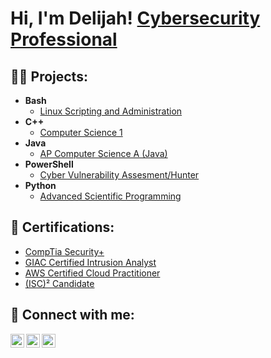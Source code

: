 <h1>Hi, I'm Delijah! <a href="https://www.linkedin.com/in/delijahjoseph">Cybersecurity Professional</a>

<h2>👨‍💻 Projects:</h2>

- <b>Bash</b>
  - [Linux Scripting and Administration]()
- <b>C++</b>
  - [Computer Science 1](https://github.com/DelijahJ/ComputerScience_1)
- <b>Java</b>
  - [AP Computer Science A (Java)]()
- <b>PowerShell</b>
  - [Cyber Vulnerability Assesment/Hunter](https://github.com/DelijahJ/Powershell)
- <b>Python</b>
  - [Advanced Scientific Programming]()
  
<h2>📃 Certifications:</h2>

  - [CompTia Security+](https://www.credly.com/badges/857fadeb-b93a-4f0a-9327-b4c477a28059/public_url)
  - [GIAC Certified Intrusion Analyst](https://www.credly.com/badges/9faf8d9f-ac26-4d73-bd0f-8f8547249972/public_url)
  - [AWS Certified Cloud Practitioner](https://www.credly.com/badges/1cda7ef6-75e5-4dc6-ae63-f4be02a9f08d/public_url)
  - [(ISC)² Candidate](https://www.credly.com/badges/d95acf8a-6a7a-4915-884a-f9bbdbdd7d28/public_url)
  
<h2> 🤳 Connect with me:</h2>

[<img align="left" alt="DelijahJoseph | Twitter" width="22px" src="https://cdn.jsdelivr.net/npm/simple-icons@v3/icons/twitter.svg" />][twitter]
[<img align="left" alt="DelijahJoseph | LinkedIn" width="22px" src="https://cdn.jsdelivr.net/npm/simple-icons@v3/icons/linkedin.svg" />][linkedin]
[<img align="left" alt="DelijahJoseph | Instagram" width="22px" src="https://cdn.jsdelivr.net/npm/simple-icons@v3/icons/instagram.svg" />][instagram]

[twitter]: https://https://twitter.com/DelijahJoseph
[instagram]: https://https://www.instagram.com/delijah1/
[linkedin]: https://www.linkedin.com/in/delijahjoseph

